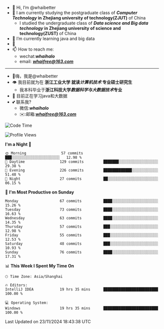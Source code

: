 - 👋 Hi, I’m @whaibetter
- 👀 I am currently studying the postgraduate class of ***Computer Technology* in Zhejiang university of technology(ZJUT)** of China
  -  I studied the undergraduate class of ***Data science and Big data technology* in Zhejiang university of science and technology(ZUST)** of China
- 🌱 I’m currently learning java and big data
- 💞️ 
- 📫 How to reach me: 
  - wechat:***whaihalo***
  - email: ***whaifree@163.com***
 ------------------------
- 👋嗨，我是@whaibetter
- 👁 我目前就为在 **浙江工业大学 就读*计算机技术* 专业硕士研究生**
  - 我本科毕业于**浙江科技大学*数据科学与大数据技术*专业**
- 🌴 目前正在学习java和大数据
- 💕 联系我?
  - 微信:***whaihalo***
  - ✉️:邮箱:***whaifree@163.com***

<!--START_SECTION:waka-->
![Code Time](http://img.shields.io/badge/Code%20Time-633%20hrs%2010%20mins-blue)

![Profile Views](http://img.shields.io/badge/Profile%20Views-0-blue)

**I'm a Night 🦉** 

```text
🌞 Morning                57 commits          ███░░░░░░░░░░░░░░░░░░░░░░   12.98 % 
🌆 Daytime                129 commits         ███████░░░░░░░░░░░░░░░░░░   29.38 % 
🌃 Evening                226 commits         █████████████░░░░░░░░░░░░   51.48 % 
🌙 Night                  27 commits          ██░░░░░░░░░░░░░░░░░░░░░░░   06.15 % 
```
📅 **I'm Most Productive on Sunday** 

```text
Monday                   67 commits          ████░░░░░░░░░░░░░░░░░░░░░   15.26 % 
Tuesday                  73 commits          ████░░░░░░░░░░░░░░░░░░░░░   16.63 % 
Wednesday                63 commits          ████░░░░░░░░░░░░░░░░░░░░░   14.35 % 
Thursday                 57 commits          ███░░░░░░░░░░░░░░░░░░░░░░   12.98 % 
Friday                   55 commits          ███░░░░░░░░░░░░░░░░░░░░░░   12.53 % 
Saturday                 48 commits          ███░░░░░░░░░░░░░░░░░░░░░░   10.93 % 
Sunday                   76 commits          ████░░░░░░░░░░░░░░░░░░░░░   17.31 % 
```


📊 **This Week I Spent My Time On** 

```text
🕑︎ Time Zone: Asia/Shanghai

🔥 Editors: 
IntelliJ IDEA            19 hrs 35 mins      █████████████████████████   100.00 % 

💻 Operating System: 
Windows                  19 hrs 35 mins      █████████████████████████   100.00 % 
```


 Last Updated on 23/11/2024 18:43:38 UTC
<!--END_SECTION:waka-->
